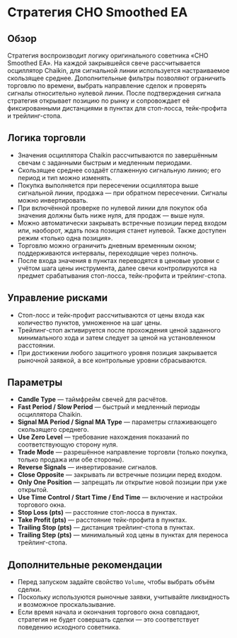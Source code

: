 # Стратегия CHO Smoothed EA

## Обзор
Стратегия воспроизводит логику оригинального советника «CHO Smoothed EA». На каждой закрывшейся свече рассчитывается осциллятор Chaikin, для сигнальной линии используется настраиваемое скользящее среднее. Дополнительные фильтры позволяют ограничить торговлю по времени, выбрать направление сделок и проверять сигналы относительно нулевой линии. После подтверждения сигнала стратегия открывает позицию по рынку и сопровождает её фиксированными дистанциями в пунктах для стоп-лосса, тейк-профита и трейлинг-стопа.

## Логика торговли
- Значения осциллятора Chaikin рассчитываются по завершённым свечам с заданными быстрым и медленным периодами.
- Скользящее среднее создаёт сглаженную сигнальную линию; его период и тип можно изменять.
- Покупка выполняется при пересечении осциллятора выше сигнальной линии, продажа — при обратном пересечении. Сигналы можно инвертировать.
- При включённой проверке по нулевой линии для покупок оба значения должны быть ниже нуля, для продаж — выше нуля.
- Можно автоматически закрывать встречные позиции перед входом или, наоборот, ждать пока позиция станет нулевой. Также доступен режим «только одна позиция».
- Торговлю можно ограничить дневным временным окном; поддерживаются интервалы, переходящие через полночь.
- После входа значения в пунктах переводятся в ценовые уровни с учётом шага цены инструмента, далее свечи контролируются на предмет срабатывания стоп-лосса, тейк-профита и трейлинг-стопа.

## Управление рисками
- Стоп-лосс и тейк-профит рассчитываются от цены входа как количество пунктов, умноженное на шаг цены.
- Трейлинг-стоп активируется после прохождения ценой заданного минимального хода и затем следует за ценой на установленном расстоянии.
- При достижении любого защитного уровня позиция закрывается рыночной заявкой, а все контрольные уровни сбрасываются.

## Параметры
- **Candle Type** — таймфрейм свечей для расчётов.
- **Fast Period / Slow Period** — быстрый и медленный периоды осциллятора Chaikin.
- **Signal MA Period / Signal MA Type** — параметры сглаживающего скользящего среднего.
- **Use Zero Level** — требование нахождения показаний по соответствующую сторону нуля.
- **Trade Mode** — разрешённое направление торговли (только покупка, только продажа или обе стороны).
- **Reverse Signals** — инвертирование сигналов.
- **Close Opposite** — закрывать ли встречные позиции перед входом.
- **Only One Position** — запрещать ли открытие новой позиции при уже открытой.
- **Use Time Control / Start Time / End Time** — включение и настройки торгового окна.
- **Stop Loss (pts)** — расстояние стоп-лосса в пунктах.
- **Take Profit (pts)** — расстояние тейк-профита в пунктах.
- **Trailing Stop (pts)** — дистанция трейлинг-стопа в пунктах.
- **Trailing Step (pts)** — минимальный ход цены в пунктах для переноса трейлинг-стопа.

## Дополнительные рекомендации
- Перед запуском задайте свойство `Volume`, чтобы выбрать объём сделки.
- Поскольку используются рыночные заявки, учитывайте ликвидность и возможное проскальзывание.
- Если время начала и окончания торгового окна совпадают, стратегия не будет совершать сделки — это соответствует поведению исходного советника.

